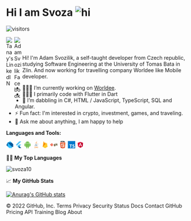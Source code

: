 # Hi I am Svoza <img src="https://user-images.githubusercontent.com/1303154/88677602-1635ba80-d120-11ea-84d8-d263ba5fc3c0.gif" width="28px" alt="hi">

![visitors](https://visitor-badge.glitch.me/badge?page_id=svoza10.svoza10)

<a href="https://www.linkedin.com/in/adam-svozil%C3%ADk-460751145/">
  <img align="left" alt="Tanay's LinkedIN" width="22px" src="https://raw.githubusercontent.com/peterthehan/peterthehan/master/assets/linkedin.svg" />
</a>
<a href="https://www.facebook.com/adam.svozilik">
  <img align="left" alt="Adam Svozilik Facebook" width="22px" src="https://www.google.com/search?q=facebook+icon+svg&sxsrf=APq-WBuibuSZ6sQVWQfcS7XtBQlm0ldJKg:1649756578137&source=lnms&tbm=isch&sa=X&ved=2ahUKEwj_1LiWno73AhXE5KQKHZnaD5cQ_AUoAXoECAEQAw&biw=1920&bih=948&dpr=1#imgrc=41D6RGEZFBZtGM" />
</a>

<br />
<br />

Hi! I'm Adam Svozilik, a self-taught developer from Czech republic, studying Software Engineering at the University of Tomas Bata in Zlin. And now working for travelling company Worldee like Mobile developer. 

- 👨🏽‍💻 I’m currently working on [Worldee](https://www.worldee.com/).
- 👨🏽‍💻 I primarily code with Flutter in Dart
- 🌱 I’m dabbling in C#, HTML / JavaScript, TypeScript, SQL and Angular.
- ⚡ Fun fact: I'm interested in crypto, investment, games, and traveling.
- 💬 Ask me about anything, I am happy to help

**Languages and Tools:**  

<code><img height="20" src="https://raw.githubusercontent.com/github/explore/80688e429a7d4ef2fca1e82350fe8e3517d3494d/topics/dart/dart.png"></code>
<code><img height="20" src="https://raw.githubusercontent.com/github/explore/80688e429a7d4ef2fca1e82350fe8e3517d3494d/topics/flutter/flutter.png"></code>
<code><img height="20" src="https://raw.githubusercontent.com/github/explore/80688e429a7d4ef2fca1e82350fe8e3517d3494d/topics/android/android.png"></code>
<code><img height="20" src="https://raw.githubusercontent.com/github/explore/80688e429a7d4ef2fca1e82350fe8e3517d3494d/topics/java/java.png"></code>
<code><img height="20" src="https://raw.githubusercontent.com/github/explore/80688e429a7d4ef2fca1e82350fe8e3517d3494d/topics/firebase/firebase.png"></code>
<code><img height="20" src="https://raw.githubusercontent.com/github/explore/80688e429a7d4ef2fca1e82350fe8e3517d3494d/topics/git/git.png"></code>
<code><img height="20" src="https://raw.githubusercontent.com/github/explore/80688e429a7d4ef2fca1e82350fe8e3517d3494d/topics/html/html.png"></code>
<code><img height="20" src="https://raw.githubusercontent.com/github/explore/80688e429a7d4ef2fca1e82350fe8e3517d3494d/topics/typescript/typescript.png"></code>
<code><img height="20" src="https://raw.githubusercontent.com/github/explore/80688e429a7d4ef2fca1e82350fe8e3517d3494d/topics/angular/angular.png"></code>

👨‍💻 **My Top Languages**

<p> <img src="https://github-readme-stats.vercel.app/api/top-langs/?username=svoza10&show_icons=true&theme=dark" alt="svoza10" /> </p>


📈 **My GitHub Stats**

[![Anurag's GitHub stats](https://github-readme-stats.vercel.app/api?username=svoza10&show_icons=true&theme=dark)](https://github.com/svoza10/github-readme-stats)
  
© 2022 GitHub, Inc.
Terms
Privacy
Security
Status
Docs
Contact GitHub
Pricing
API
Training
Blog
About
